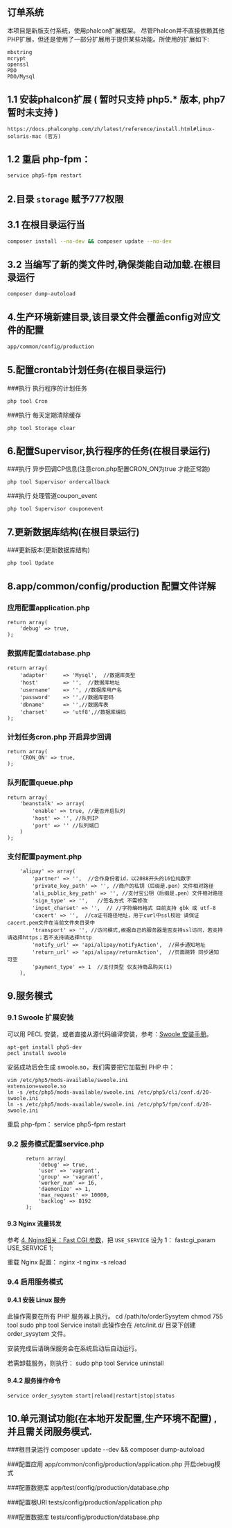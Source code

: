 ## 订单系统
本项目是新版支付系统，使用phalcon扩展框架。
尽管Phalcon并不直接依赖其他PHP扩展，但还是使用了一部分扩展用于提供某些功能。所使用的扩展如下:

    mbstring
    mcrypt
    openssl
    PDO
    PDO/Mysql

## 1.1 安装phalcon扩展 ( 暂时只支持 php5.* 版本, php7 暂时未支持 )

    https://docs.phalconphp.com/zh/latest/reference/install.html#linux-solaris-mac (官方)

## 1.2 重启 php-fpm：
```bash
service php5-fpm restart
```


## 2.目录 `storage` 赋予777权限


## 3.1 在根目录运行当
```bash
composer install --no-dev && composer update --no-dev
```

## 3.2 当编写了新的类文件时,确保类能自动加载.在根目录运行
```bash
composer dump-autoload
```


## 4.生产环境新建目录,该目录文件会覆盖config对应文件的配置
```bash
app/common/config/production
```


## 5.配置crontab计划任务(在根目录运行)
###执行 执行程序的计划任务

    php tool Cron

###执行 每天定期清除缓存

    php tool Storage clear


## 6.配置Supervisor,执行程序的任务(在根目录运行)

###执行 异步回调CP信息(注意cron.php配置CRON_ON为true 才能正常跑)

    php tool Supervisor ordercallback

###执行 处理管道coupon_event

    php tool Supervisor couponevent


## 7.更新数据库结构(在根目录运行)

###更新版本(更新数据库结构)

    php tool Update


## 8.app/common/config/production 配置文件详解

### 应用配置application.php
    return array(
        'debug' => true,
    );

### 数据库配置database.php
    return array(
        'adapter'     => 'Mysql',  //数据库类型
        'host'        => '',  //数据库地址
        'username'    => '', //数据库用户名
        'password'    => '',//数据库密码
        'dbname'      => '',//数据库表
        'charset'     => 'utf8',//数据库编码
    );

### 计划任务cron.php 开启异步回调
    return array(
        'CRON_ON' => true,
    );

### 队列配置queue.php
    return array(
        'beanstalk' => array(
            'enable' => true, //是否开启队列
            'host' => '', //队列IP
            'port' => '' //队列端口
        )
    );

### 支付配置payment.php
        'alipay' => array(
            'partner' => '',  //合作身份者id，以2088开头的16位纯数字
            'private_key_path' => '', //商户的私钥（后缀是.pen）文件相对路径
            'ali_public_key_path' => '', //支付宝公钥（后缀是.pen）文件相对路径
            'sign_type' => '',   //签名方式 不需修改
            'input_charset' => '',  // //字符编码格式 目前支持 gbk 或 utf-8
            'cacert' => '',  //ca证书路径地址，用于curl中ssl校验 请保证cacert.pem文件在当前文件夹目录中
            'transport' => '', //访问模式,根据自己的服务器是否支持ssl访问，若支持请选择https；若不支持请选择http
            'notify_url' => 'api/alipay/notifyAction',  //异步通知地址
            'return_url' => 'api/alipay/returnAction',  //页面跳转 同步通知 可空
            'payment_type' => 1  //支付类型 仅支持商品购买(1)
        ),

## 9.服务模式

### 9.1 Swoole 扩展安装
可以用 PECL 安装，或者直接从源代码编译安装，参考：[Swoole 安装手册](http://wiki.swoole.com/wiki/page/6.html)。

    apt-get install php5-dev
    pecl install swoole

安装成功后会生成 swoole.so，我们需要把它加载到 PHP 中：

    vim /etc/php5/mods-available/swoole.ini
    extension=swoole.so
    ln -s /etc/php5/mods-available/swoole.ini /etc/php5/cli/conf.d/20-swoole.ini
    ln -s /etc/php5/mods-available/swoole.ini /etc/php5/fpm/conf.d/20-swoole.ini

重启 php-fpm：
    service php5-fpm restart

### 9.2 服务模式配置service.php
          return array(
              'debug' => true,
              'user' => 'vagrant',
              'group' => 'vagrant',
              'worker_num' => 16,
              'daemonize' => 1,
              'max_request' => 10000,
              'backlog' => 8192
          );


#### 9.3 Nginx 流量转发
参考 [4. Nginx相关：Fast CGI 参数](#4-nginx-fast-cgi)，把 `USE_SERVICE` 设为 1：
    fastcgi_param USE_SERVICE 1;

重载 Nginx 配置：
    nginx -t
    nginx -s reload


### 9.4 启用服务模式

#### 9.4.1 安装 Linux 服务
此操作需要在所有 PHP 服务器上执行。
    cd /path/to/orderSysytem
    chmod 755 tool
    sudo php tool Service install
此操作会在 /etc/init.d/ 目录下创建 order_sysytem 文件。

安装完成后请确保服务会在系统启动后自动运行。

若需卸载服务，则执行：
    sudo php tool Service uninstall

#### 9.4.2 服务操作命令
    service order_sysytem start|reload|restart|stop|status


## 10.单元测试功能(在本地开发配置,生产环境不配置) ,并且需关闭服务模式.

###根目录运行
    composer update --dev && composer dump-autoload

###配置应用 app/common/config/production/application.php 开启debug模式

###配置数据库 app/test/config/production/database.php

###配置根URl tests/config/production/application.php

###配置数据库 tests/config/production/database.php

